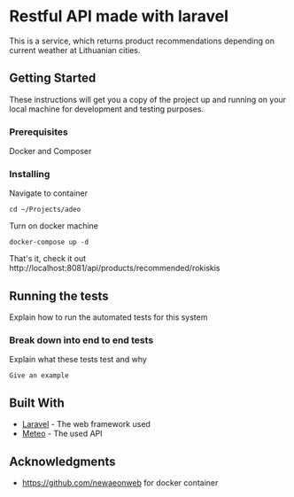 # Restful API made with laravel

This is a service, which returns product recommendations depending on current weather at Lithuanian cities.

## Getting Started

These instructions will get you a copy of the project up and running on your local machine for development and testing purposes.

### Prerequisites

Docker and Composer

### Installing

Navigate to container

```
cd ~/Projects/adeo
```

Turn on docker machine

```
docker-compose up -d
```

That's it, check it out http://localhost:8081/api/products/recommended/rokiskis

## Running the tests

Explain how to run the automated tests for this system

### Break down into end to end tests

Explain what these tests test and why

```
Give an example
```

## Built With

* [Laravel](https://laravel.com) - The web framework used
* [Meteo](https://api.meteo.lt/) - The used API


## Acknowledgments

* https://github.com/newaeonweb for docker container
